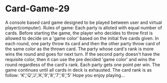 # Card-Game-29
A console based card game designed to be played between user and virtual player(computer).
Rules of game:
  Each party is alloted with equal number of cards.
  Before starting the game, the player who decides to throw first is allowed to decide on a 'game color' based on the initial five cards given.
  In each round, one party throw its card and then the other party throw card of the same color as the thrown card. The party whose card's rank is more wins the round and goes for next turn. If the second party doesn't have the requisite color, then it can use the pre decided 'game color' and wins the round regardless of the card's rank. Each party gets one point per win.
  The game continues until all cards in deck is exhausted.
  The card rank is as follow:
  'K','Q','J','A','9','8','7','6','5'
  Hope you enjoy playing...
